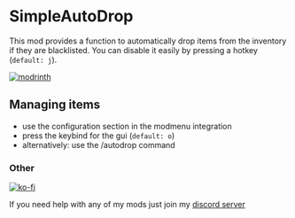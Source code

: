 # SimpleAutoDrop
This mod provides a function to automatically drop items from the
inventory if they are blacklisted. You can disable it easily by pressing a hotkey (`default: j`).

[![modrinth](https://github.com/modrinth/art/blob/main/Branding/Badge/badge-dark.svg)](https://modrinth.com/mod/autodrop)

## Managing items
- use the configuration section in the modmenu integration
- press the keybind for the gui (`default: o`)
- alternatively: use the /autodrop command

### Other
[![ko-fi](https://ko-fi.com/img/githubbutton_sm.svg)](https://ko-fi.com/I3I8F1WX4)

If you need help with any of my mods just join my [discord server](https://nyon.dev/discord)
